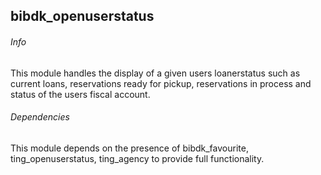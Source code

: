 ## bibdk_openuserstatus

###### Info
This module handles the display of a given users loanerstatus such as current
loans, reservations ready for pickup, reservations in process and status of the users fiscal account.

###### Dependencies
This module depends on the presence of bibdk_favourite, ting_openuserstatus,
ting_agency to provide full functionality.